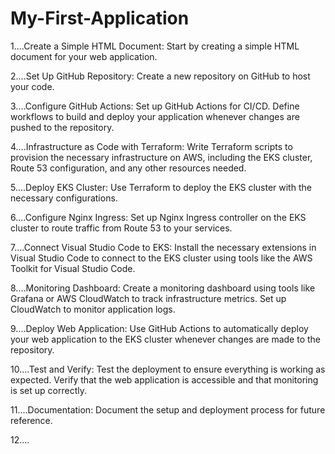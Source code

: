 # My-First-Application

 
1....Create a Simple HTML Document: Start by creating a simple HTML document for your web application.

2....Set Up GitHub Repository: Create a new repository on GitHub to host your code.

3....Configure GitHub Actions: Set up GitHub Actions for CI/CD. Define workflows to build and deploy your application whenever changes are pushed to the repository.

4....Infrastructure as Code with Terraform: Write Terraform scripts to provision the necessary infrastructure on AWS, including the EKS cluster, Route 53 configuration, and any other resources needed.

5....Deploy EKS Cluster: Use Terraform to deploy the EKS cluster with the necessary configurations.

6....Configure Nginx Ingress: Set up Nginx Ingress controller on the EKS cluster to route traffic from Route 53 to your services.

7....Connect Visual Studio Code to EKS: Install the necessary extensions in Visual Studio Code to connect to the EKS cluster using tools like the AWS Toolkit for Visual Studio Code.

8....Monitoring Dashboard: Create a monitoring dashboard using tools like Grafana or AWS CloudWatch to track infrastructure metrics. Set up CloudWatch to monitor application logs.

9....Deploy Web Application: Use GitHub Actions to automatically deploy your web application to the EKS cluster whenever changes are made to the repository.

10....Test and Verify: Test the deployment to ensure everything is working as expected. Verify that the web application is accessible and that monitoring is set up correctly.

11....Documentation: Document the setup and deployment process for future reference.

12....
